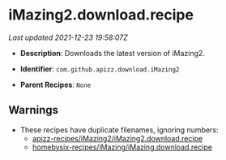 # iMazing2.download.recipe

_Last updated 2021-12-23 19:58:07Z_

- **Description**: Downloads the latest version of iMazing2.

- **Identifier**: `com.github.apizz.download.iMazing2`

- **Parent Recipes**: `None`

## Warnings

- These recipes have duplicate filenames, ignoring numbers:
    - [apizz-recipes/iMazing2/iMazing2.download.recipe](/autopkg-dupe-tracker/apizz-recipes/iMazing2/iMazing2.download.recipe)
    - [homebysix-recipes/iMazing/iMazing.download.recipe](/autopkg-dupe-tracker/homebysix-recipes/iMazing/iMazing.download.recipe)